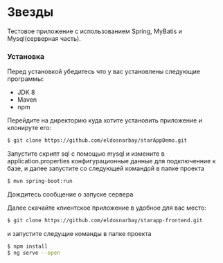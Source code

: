 # Звезды

Тестовое приложение с использованием Spring, MyBatis и Mysql(серверная часть).


### Установка
Перед установкой убедитесь что у вас установлены следующие программы:
- JDK 8
- Maven
- npm

Перейдите на директорию куда хотите установить приложение и клонируте его:

```sh
$ git clone https://github.com/eldosnarbay/starAppDemo.git
```


Запустите скрипт sql с помощью mysql и измените в application.properties конфигурационные данные для подключенние к базе, и далее запустите со следующей командой в папке проекта

```sh
$ mvn spring-boot:run
```

Дождитесь сообщение о запуске сервера

Далее скачайте клиентское приложение в удобное для вас место:
```sh
$ git clone https://github.com/eldosnarbay/starapp-frontend.git
```

и запустите следущие команды в папке проекта

```sh
$ npm install
$ ng serve --open
```